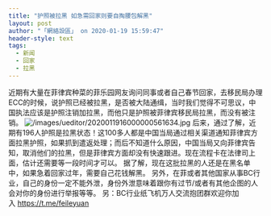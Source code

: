 ```yaml
---
title: "护照被拉黑 如急需回家则要自掏腰包解黑"
layout: post
author: "「網絡設區」 on 2020-01-19 15:59:47"
header-style: text
tags:
  - 新闻
  - 回家
  - 拉黑
---
```


近期有大量在菲律宾种菜的菲乐园网友询问同事或者自己春节回家，去移民局办理ECC的时候，说护照已经被拉黑，是否被大陆通缉，当时我们觉得不可思议，中国执法应该是护照注销加拉黑，而他只是护照被菲律宾移民局拉黑，而没有被注销。
<img src="https://images.feileyuan.com/images/ueditor/2020011916000000561634.jpg" alt="/images/ueditor/2020011916000000561634.jpg">
后来，通过了解，近期有196人护照是拉黑状态！这100多人都是中国当局通过相关渠道通知菲律宾方面拉黑护照，如果抓到遣返处理；而后不知道什么原因，中国当局又向菲律宾告知，取消他们的拉黑，但是菲律宾方面却没有快速跟进。现在流程卡在法律司上面，估计还需要等一段时间才可以。
据了解，现在这批拉黑的人还是在黑名单中，如果急着回家过年，需要自己花钱解黑。
另外，在菲或者其他国家从事BC行业，自己的身份一定不能外泄，身份外泄意味着跟你有过节/或者有其他企图的人会对你的身份进行举报等等。
另：BC行业纸飞机万人交流抱团群欢迎你加入&nbsp;<a href="https://t.me/feileyuan" target="_blank" title="菲乐园" style="color: rgb(112, 48, 160); text-decoration: underline;"><span style="color: rgb(112, 48, 160);">https://t.me/feileyuan</span></a>

